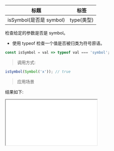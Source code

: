 | 标题                    | 标签       |
| ----------------------- | ---------- |
| isSymbol(是否是 symbol) | type(类型) |

检查给定的参数是否是 symbol。

- 使用 typeof 检查一个值是否被归类为符号原语。

```js
const isSymbol = val => typeof val === 'symbol';
```

> 调用方式:

```js
isSymbol(Symbol('x')); // true
```

> 应用场景

<div class="code-editor" data-url="codes/javascript/html/isSymbol.html" data-language="html"></div>

结果如下:

<iframe src="codes/javascript/html/isSymbol.html"></iframe>
